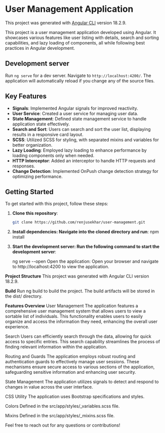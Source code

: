 # User Management Application

This project was generated with [Angular CLI](https://github.com/angular/angular-cli) version 18.2.9.

This project is a user management application developed using Angular. It showcases various features like user listing with details, search and sorting capabilities, and lazy loading of components, all while following best practices in Angular development.

## Development server

Run `ng serve` for a dev server. Navigate to `http://localhost:4200/`. The application will automatically reload if you change any of the source files.

## Key Features

- **Signals**: Implemented Angular signals for improved reactivity.
- **User Service**: Created a user service for managing user data.
- **State Management**: Defined state management service to handle application state effectively.
- **Search and Sort**: Users can search and sort the user list, displaying results in a responsive card layout.
- **SCSS**: Utilized SCSS for styling, with separated mixins and variables for better organization.
- **Lazy Loading**: Employed lazy loading to enhance performance by loading components only when needed.
- **HTTP Interceptor**: Added an interceptor to handle HTTP requests and responses.
- **Change Detection**: Implemented OnPush change detection strategy for optimizing performance.

## Getting Started

To get started with this project, follow these steps:

1. **Clone this repository**:
   ```bash
   git clone https://github.com/renjusekhar/user-management.git
   
2. **Install dependencies: Navigate into the cloned directory and run**:
   npm install
   
2. **Start the development server: Run the following command to start the development server**:

   ng serve --open
   Open the application: Open your browser and navigate to http://localhost:4200 to view the application.

**Project Structure**
This project was generated with Angular CLI version 18.2.9.

**Build**
Run ng build to build the project. The build artifacts will be stored in the dist/ directory.

**Features Overview**
   User Management
   The application features a comprehensive user management system that allows users to view a sortable list of individuals. This functionality enables users to easily organize and access the information they need, enhancing the overall user         experience.

  Search
  Users can efficiently search through the data, allowing for quick access to specific entries. This search capability streamlines the process of finding relevant information within the application.
  
  Routing and Guards
  The application employs robust routing and authentication guards to effectively manage user sessions. These mechanisms ensure secure access to various sections of the application, safeguarding sensitive information and enhancing user security.
  
  State Management
  The application utilizes signals to detect and respond to changes in value across the user interface.

CSS Utility
The application uses Bootstrap specifications and styles.

Colors
Defined in the src/app/styles/_variables.scss file.

Mixins
Defined in the src/app/styles/_mixins.scss file.

Feel free to reach out for any questions or contributions!

